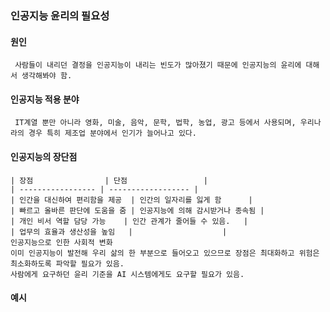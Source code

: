 ### 인공지능 윤리의 필요성
 #### 원인
	 사람들이 내리던 결정을 인공지능이 내리는 빈도가 많아졌기 때문에 인공지능의 윤리에 대해서 생각해봐야 함.
 #### 인공지능 적용 분야
	 IT계열 뿐만 아니라 영화, 미술, 음악, 문학, 법학, 농업, 광고 등에서 사용되며, 우리나라의 경우 특히 제조업 분야에서 인기가 늘어나고 있다.
 #### 인공지능의 장단점

	| 장점                | 단점                 |
	| ----------------- | ------------------ |
	| 인간을 대신하여 편리함을 제공  | 인간의 일자리를 잃게 함      |
	| 빠르고 올바른 판단에 도움을 줌 | 인공지능에 의해 감시받거나 종속됨 |
	| 개인 비서 역할 담당 가능    | 인간 관계가 줄어들 수 있음.   |
	| 업무의 효율과 생산성을 높임   |                    |
	인공지능으로 인한 사회적 변화 
	이미 인공지능이 발전해 우리 삶의 한 부분으로 들어오고 있으므로 장점은 최대화하고 위험은 최소화하도록 파악할 필요가 있음.
	사람에게 요구하던 윤리 기준을 AI 시스템에게도 요구할 필요가 있음.
#### 예시 

